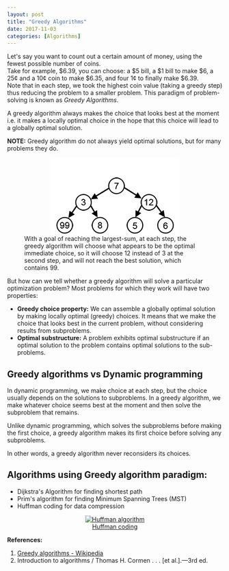 ```yaml
---
layout: post
title: "Greedy Algorithms"
date: 2017-11-03
categories: [Algorithms]
---
```


Let's say you want to count out a certain amount of money, using the fewest possible number of coins.  
Take for example, $6.39, you can choose:
a $5 bill, a $1 bill to make $6, a 25¢ and a 10¢ coin to make $6.35, and four 1¢ to finally make $6.39.  
Note that in each step, we took the highest coin value (taking a greedy step) thus reducing the problem to a smaller problem. This paradigm of problem-solving is known as *Greedy Algorithms*.

A greedy algorithm always makes the choice that looks best at the moment i.e. it makes a locally optimal choice in the hope that this choice will lead to a globally optimal solution.

**NOTE:** Greedy algorithm do not always yield optimal solutions, but for many problems they do.

<figure>
<img src="/img/greedy-search-path-example.gif" style="display: block; margin: auto; width: auto; max-width: 100%;"> 
<figcaption>
With a goal of reaching the largest-sum, at each step, the greedy algorithm will choose what appears to be the optimal immediate choice, so it will choose 12 instead of 3 at the second step, and will not reach the best solution, which contains 99.</figcaption>
</figure> 


But how can we tell whether a greedy algorithm will solve a particular optimization problem? Most problems for which they work will have two properties:

* **Greedy choice property:** We can assemble a globally optimal solution by making locally optimal (greedy) choices. It means that we make the choice that looks best in the current problem, without considering results from subproblems.
* **Optimal substructure:** A problem exhibits optimal substructure if an optimal solution to the problem contains optimal solutions to the sub-problems.


## Greedy algorithms vs Dynamic programming

In dynamic programming, we make choice at each step, but the choice usually depends on the solutions to subproblems. In a greedy algorithm, we make whatever choice seems best at the moment and then solve the subproblem that remains.

Unlike dynamic programming, which solves the subproblems before making the first choice, a greedy algorithm makes its first choice before solving any subproblems.

In other words, a greedy algorithm never reconsiders its choices.

## Algorithms using Greedy algorithm paradigm:
* Dijkstra's Algorithm for finding shortest path
* Prim's algorithm for finding Minimum Spanning Trees (MST)
* Huffman coding for data compression

<div style="text-align: center">
    <a title="By Ken10311120 (Own work) [CC BY-SA 3.0 (https://creativecommons.org/licenses/by-sa/3.0)], via Wikimedia Commons" href="https://commons.wikimedia.org/wiki/File%3AHuffman_algorithm.gif"><img width="256" alt="Huffman algorithm" src="https://upload.wikimedia.org/wikipedia/commons/c/c8/Huffman_algorithm.gif"/>
    <figcaption>Huffman coding</figcaption></a>
</div>


**References:**
1. <a href="https://en.wikipedia.org/wiki/Greedy_algorithm">Greedy algorithms - Wikipedia</a>
2. Introduction to algorithms / Thomas H. Cormen . . . [et al.].—3rd ed.